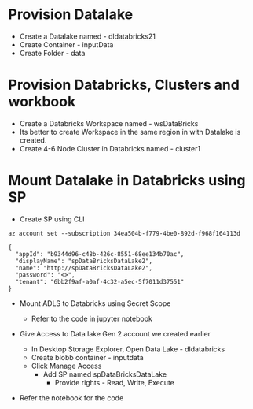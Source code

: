 # Provision Datalake
- Create a Datalake named - dldatabricks21
- Create Container - inputData
- Create Folder - data

# Provision Databricks, Clusters and workbook
 - Create a Databricks Workspace named - wsDataBricks
  - Its better to create Workspace in the same region in with Datalake is created.
 - Create 4-6 Node Cluster in Databricks named - cluster1

# Mount Datalake in Databricks using SP
- Create SP using CLI
```
az account set --subscription 34ea504b-f779-4be0-892d-f968f164113d
```
```
{
  "appId": "b9344d96-c48b-426c-8551-68ee134b70ac",
  "displayName": "spDataBricksDataLake2",
  "name": "http://spDataBricksDataLake2",
  "password": "<>",
  "tenant": "6bb2f9af-a0af-4c32-a5ec-5f7011d37551"
}
```

- Mount ADLS to Databricks using Secret Scope
  - Refer to the code in jupyter notebook


- Give Access to Data lake Gen 2 account we created earlier
  - In Desktop Storage Explorer, Open Data Lake - dldatabricks
  - Create blobb container - inputdata
  - Click Manage Access
    - Add SP named spDataBricksDataLake
      - Provide rights - Read, Write, Execute

- Refer the notebook for the code
